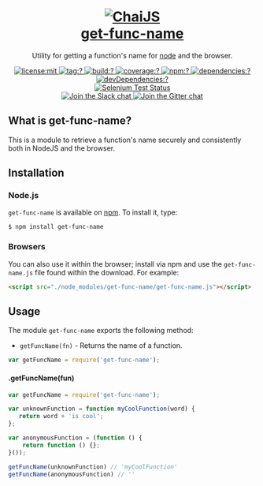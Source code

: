 <h1 align=center>
  <a href="http://chaijs.com" title="Chai Documentation">
    <img alt="ChaiJS" src="http://chaijs.com/img/chai-logo.png"/>
    <br>
    get-func-name
  </a>
</h1>

<p align=center>
  Utility for getting a function's name for <a href="http://nodejs.org">node</a> and the browser.
</p>

<p align=center>
  <a href="LICENSE">
    <img
      alt="license:mit"
      src="https://img.shields.io/badge/license-mit-green.svg?style=flat-square"
    />
  </a>
  <a href="https://github.com/chaijs/get-func-name/releases">
    <img
      alt="tag:?"
      src="https://img.shields.io/github/tag/chaijs/get-func-name.svg?style=flat-square"
    />
  </a>
  <a href="https://travis-ci.org/chaijs/get-func-name">
    <img
      alt="build:?"
      src="https://img.shields.io/travis/chaijs/get-func-name/master.svg?style=flat-square"
    />
  </a>
  <a href="https://coveralls.io/r/chaijs/get-func-name">
    <img
      alt="coverage:?"
      src="https://img.shields.io/coveralls/chaijs/get-func-name/master.svg?style=flat-square"
    />
  </a>
  <a href="https://www.npmjs.com/packages/get-func-name">
    <img
      alt="npm:?"
      src="https://img.shields.io/npm/v/get-func-name.svg?style=flat-square"
    />
  </a>
  <a href="https://www.npmjs.com/packages/get-func-name">
    <img
      alt="dependencies:?"
      src="https://img.shields.io/npm/dm/get-func-name.svg?style=flat-square"
    />
  </a>
  <a href="">
    <img
      alt="devDependencies:?"
      src="https://img.shields.io/david/chaijs/get-func-name.svg?style=flat-square"
    />
  </a>
  <br/>
  <a href="https://saucelabs.com/u/chaijs-get-func-name">
    <img
      alt="Selenium Test Status"
      src="https://saucelabs.com/browser-matrix/chaijs-get-func-name.svg"
    />
  </a>
  <br>
  <a href="https://chai-slack.herokuapp.com/">
    <img
      alt="Join the Slack chat"
      src="https://img.shields.io/badge/slack-join%20chat-E2206F.svg?style=flat-square"
    />
  </a>
  <a href="https://gitter.im/chaijs/chai">
    <img
      alt="Join the Gitter chat"
      src="https://img.shields.io/badge/gitter-join%20chat-D0104D.svg?style=flat-square"
    />
  </a>
</p>

## What is get-func-name?

This is a module to retrieve a function's name securely and consistently both in NodeJS and the browser.

## Installation

### Node.js

`get-func-name` is available on [npm](http://npmjs.org). To install it, type:

    $ npm install get-func-name

### Browsers

You can also use it within the browser; install via npm and use the `get-func-name.js` file found within the download. For example:

```html
<script src="./node_modules/get-func-name/get-func-name.js"></script>
```

## Usage

The module `get-func-name` exports the following method:

* `getFuncName(fn)` - Returns the name of a function.

```js
var getFuncName = require('get-func-name');
```

#### .getFuncName(fun)

```js
var getFuncName = require('get-func-name');

var unknownFunction = function myCoolFunction(word) {
   return word + 'is cool';
};

var anonymousFunction = (function () {
    return function () {};
}());

getFuncName(unknownFunction) // 'myCoolFunction'
getFuncName(anonymousFunction) // ''
```
